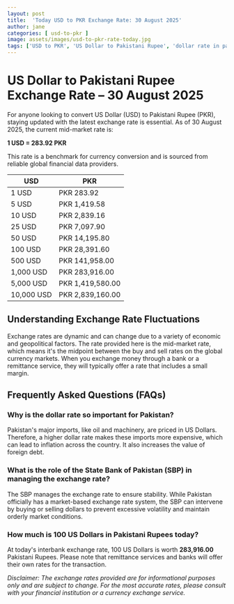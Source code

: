 ```yaml
---
layout: post
title:  'Today USD to PKR Exchange Rate: 30 August 2025'
author: jane
categories: [ usd-to-pkr ]
image: assets/images/usd-to-pkr-rate-today.jpg
tags: ['USD to PKR', 'US Dollar to Pakistani Rupee', 'dollar rate in pakistan', 'today dollar rate open market', 'usa to pakistan dollar rate']
---
```


# US Dollar to Pakistani Rupee Exchange Rate – 30 August 2025

For anyone looking to convert US Dollar (USD) to Pakistani Rupee (PKR), staying updated with the latest exchange rate is essential. As of 30 August 2025, the current mid-market rate is:

**1 USD = 283.92 PKR**

This rate is a benchmark for currency conversion and is sourced from reliable global financial data providers.

| USD | PKR |
| --- | --- |
| 1 USD | PKR 283.92 |
| 5 USD | PKR 1,419.58 |
| 10 USD | PKR 2,839.16 |
| 25 USD | PKR 7,097.90 |
| 50 USD | PKR 14,195.80 |
| 100 USD | PKR 28,391.60 |
| 500 USD | PKR 141,958.00 |
| 1,000 USD | PKR 283,916.00 |
| 5,000 USD | PKR 1,419,580.00 |
| 10,000 USD | PKR 2,839,160.00 |


## Understanding Exchange Rate Fluctuations

Exchange rates are dynamic and can change due to a variety of economic and geopolitical factors. The rate provided here is the mid-market rate, which means it's the midpoint between the buy and sell rates on the global currency markets. When you exchange money through a bank or a remittance service, they will typically offer a rate that includes a small margin.

## Frequently Asked Questions (FAQs)

### Why is the dollar rate so important for Pakistan?

Pakistan's major imports, like oil and machinery, are priced in US Dollars. Therefore, a higher dollar rate makes these imports more expensive, which can lead to inflation across the country. It also increases the value of foreign debt.

### What is the role of the State Bank of Pakistan (SBP) in managing the exchange rate?

The SBP manages the exchange rate to ensure stability. While Pakistan officially has a market-based exchange rate system, the SBP can intervene by buying or selling dollars to prevent excessive volatility and maintain orderly market conditions.

### How much is 100 US Dollars in Pakistani Rupees today?

At today's interbank exchange rate, 100 US Dollars is worth **283,916.00** Pakistani Rupees. Please note that remittance services and banks will offer their own rates for the transaction.



*Disclaimer: The exchange rates provided are for informational purposes only and are subject to change. For the most accurate rates, please consult with your financial institution or a currency exchange service.*
